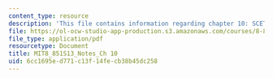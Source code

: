 ```yaml
---
content_type: resource
description: 'This file contains information regarding chapter 10: SCET II.'
file: https://ol-ocw-studio-app-production.s3.amazonaws.com/courses/8-851-effective-field-theory-spring-2013/6cc1695ed771c13f14fecb38b45dc258_MIT8_851S13_SCETII.pdf
file_type: application/pdf
resourcetype: Document
title: MIT8_851S13_Notes_Ch 10
uid: 6cc1695e-d771-c13f-14fe-cb38b45dc258
---
```

